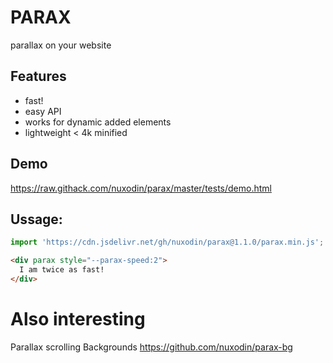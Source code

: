 # PARAX
parallax on your website

## Features
- fast!
- easy API
- works for dynamic added elements
- lightweight < 4k minified


## Demo 
https://raw.githack.com/nuxodin/parax/master/tests/demo.html


## Ussage:

```js
import 'https://cdn.jsdelivr.net/gh/nuxodin/parax@1.1.0/parax.min.js';
```

```html
<div parax style="--parax-speed:2">
  I am twice as fast!
</div>
```

# Also interesting
Parallax scrolling Backgrounds
https://github.com/nuxodin/parax-bg
